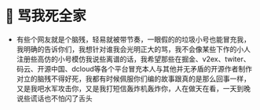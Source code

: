 # 👀 骂我死全家
- 有些个网友就是个脑残，轻易就被带节奏，一眼假的的垃圾小号也能冒充我，我明确的告诉你们，我想针对谁我会光明正大的骂，我不会像某些下作的小人注册些高仿的小号模仿我说些离谱的话，我希望那些在掘金、v2ex、twiter、码云、开源中国、dcloud等各个平台冒充本人与其他并无矛盾的开源作者制作对立的脑残不得好死，我都有时候佩服你们编的故事跟真的是那么回事一样，又是我吧水军攻击你，又是我打短信轰炸机轰炸你，人在做天在看，一天到晚说些谎话也不怕闪了舌头
